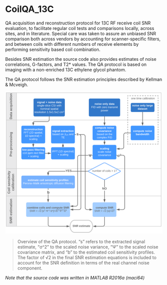 # CoilQA_13C

QA acquisition and reconstruction protocol for 13C RF receive coil SNR evaluation, to facilitate regular coil tests and comparisons locally, across sites, and in literature. Special care was taken to assure an unbiased SNR comparison both across vendors by accounting for scanner-specific filters, and between coils with different numbers of receive elements by performing sensitivity based coil combination.

Besides SNR estimation the source code also provides estimates of noise correlations, G-factors, and T2* values. The QA protocol is based on imaging with a non-enriched 13C ethylene glycol phantom.

The QA protocol follows the SNR estimation principles described by Kellman & Mcveigh.

![QA protocol overview](https://github.com/rbecko/CoilQA_13C/blob/master/Fig1_ISMRM2020.png)
> Overview of the QA protocol. “s” refers to the extracted signal estimate, “σ^2” to the scaled noise variance, “Ψ” to the scaled noise covariance matrix, and “b” to the estimated coil sensitivity profiles. The factor of √2  in the final SNR estimation equations is included to account for the SNR definition in terms of the real channel noise component.

*Note that the source code was written in MATLAB R2016a (maci64)*
